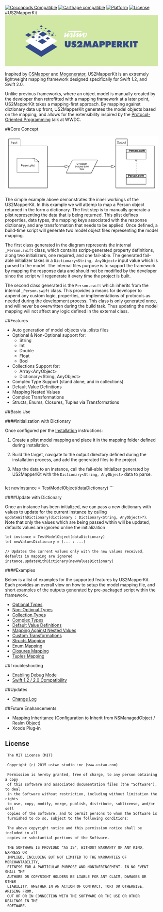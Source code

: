 [![Cocoapods Compatible](https://img.shields.io/badge/pod-v0.2.0-blue.svg)](https://github.com/ustwo/US2MapperKit)
[![Carthage compatible](https://img.shields.io/badge/Carthage-compatible-4BC51D.svg?style=flat)](https://github.com/Carthage/Carthage)
[![Platform](https://img.shields.io/badge/platform-ios%20%7C%20osx-lightgrey.svg)](https://github.com/ustwo/US2MapperKit)
[![License](https://img.shields.io/badge/license-MIT-343434.svg)](https://github.com/ustwo/US2MapperKit)
#US2MapperKit
![alt tag](/documentation/readme_assets/mapperkit_header.png?raw=true)

Inspired by [CSMapper](https://github.com/marcammann/CSMapper) and [Mogenerator](https://github.com/rentzsch/mogenerator), US2MapperKit is an extremely lightweight mapping framework designed specifically for Swift 1.2, and Swift 2.0.

Unlike previous frameworks, where an object model is manually created by the developer then retrofitted with a mapping framework at a later point, US2MapperKit takes a mapping-first approach. By mapping against dictionary data up front, US2MapperKit generates the model objects based on the mapping, and allows for the extensibility inspired by the [Protocol-Oriented Programming](https://developer.apple.com/videos/wwdc/2015/?id=408) talk at WWDC.

##Core Concept

![alt tag](/documentation/readme_assets/basic_concept_image.png?raw=true)

The simple example above demonstrates the inner workings of the US2MapperKit. In this example we will attemp to map a Person object returned in the form a dictionary. The first step is to manually generate a plist representing the data that is being returned. This plist defines properties, data types, the mapping keys associated with the response dictionary, and any transformation that needs to be applied. Once defined, a build-time script will generate two model object files representing the model mapping.

The first class generated in the diagram represents the internal `_Person.swift` class, which contains script-generated property definitions, along two initializers, one required, and one fail-able. The generated fail-able initializer takes in a `Dictionary<String, AnyObject>` input value which is parsed to the model. The internal files purpose is to support the framework by mapping the response data and should not be modified by the developer since the script will regenerate it every time the project is built.

The second class generated is the `Person.swift` which inherits from the internal `_Person.swift` class. This provides a means for developer to append any custom logic, properties, or implementations of protocols as needed during the development process. This class is only generated once, and will never be overwritten during the build task. Thus updating the model mapping will not affect any logic defined in the external class.

##Features

* Auto generation of model objects via .plists files
* Optional & Non-Optional support for:
	* String
	* Int
	* Double
	* Float
	* Bool
* Collections Support for:
	* Array\<AnyObject\>
	* Dictionary\<String, AnyObject\>
* Complex Type Support (stand alone, and in collections)
* Default Value Definitions
* Mapping Nested Values
* Complex Transformations
* Structs, Enums, Closures, Tuples via Transformations

##Basic Use

####Initialization with Dictionary

Once configured per the [Installation](/documentation/installation.md) instructions:

1. Create a plist model mapping and place it in the mapping folder defined during installation.
2. Build the target, navigate to the output directory defined during the installation process, and add the generated files to the project.
3. Map the data to an instance, call the fail-able initializer generated by US2MapperKit with the `Dictionary<String, AnyObject>` data to parse.

	```
let newInstance = TestModelObject(dataDictionary)
	```

####Update with Dictionary

Once an instance has been initialized, we can pass a new dictionary with values to update for the current instance by calling `updateWithDictionary(dictionary : Dictionary<String, AnyObject>?)`. Note that only the values which are being passed within will be updated, defaults values are ignored unline the initialization

```
let instance = TestModelObject(dataDictionary)
let newValuesDictionary = [... : ...]

// Updates the current values only with the new values received, defaults in mapping are ignored
instance.updateWithDictionary(newValuesDictionary)

```

####Examples 

Below is a list of examples for the supported features by US2MapperKit. Each provides an overall view on how to setup the model mapping file, and short examples of the outputs generated by pre-packaged script within the framework.

* [Optional Types](/documentation/optional_value_types.md)
* [Non-Optional Types](/documentation/non_optional_value_types.md) 
* [Collection Types](/documentation/collection_types.md)
* [Complex Types](/documentation/complex_value_types.md)
* [Default Value Definitions](/documentation/default_values.md)
* [Mapping Against Nested Values](/documentation/nested_mapping.md)
* [Custom Transformations](/documentation/custom_transforms.md)
* [Structs Mapping](/documentation/custom_transforms_struct.md)
* [Enum Mapping](/documentation/custom_transforms_enums.md)
* [Closures Mapping](/documentation/custom_transforms_closures.md)
* [Tuples Mapping](/documentation/custom_transforms_tuples.md)

##Troubleshooting

- [Enabling Debug Mode](/documentation/enable_debug_mode.md)
- [Swift 1.2 / 2.0 Compatibility](/documentation/compatibility_issues.md)

##Updates

- [Change Log](/documentation/changelog.md)

##Future Enahancements

* Mapping Inheritance (Configuration to Inherit from NSManagedObject / Realm Object)
* Xcode Plug-in

## License

     The MIT License (MIT)  
      
     Copyright (c) 2015 ustwo studio inc (www.ustwo.com)  
      
     Permission is hereby granted, free of charge, to any person obtaining a copy
     of this software and associated documentation files (the "Software"), to deal
     in the Software without restriction, including without limitation the rights
     to use, copy, modify, merge, publish, distribute, sublicense, and/or sell
     copies of the Software, and to permit persons to whom the Software is
     furnished to do so, subject to the following conditions:  
     
     The above copyright notice and this permission notice shall be included in all
     copies or substantial portions of the Software.  
      
     THE SOFTWARE IS PROVIDED "AS IS", WITHOUT WARRANTY OF ANY KIND, EXPRESS OR
     IMPLIED, INCLUDING BUT NOT LIMITED TO THE WARRANTIES OF MERCHANTABILITY,
     FITNESS FOR A PARTICULAR PURPOSE AND NONINFRINGEMENT. IN NO EVENT SHALL THE
     AUTHORS OR COPYRIGHT HOLDERS BE LIABLE FOR ANY CLAIM, DAMAGES OR OTHER
     LIABILITY, WHETHER IN AN ACTION OF CONTRACT, TORT OR OTHERWISE, ARISING FROM,
     OUT OF OR IN CONNECTION WITH THE SOFTWARE OR THE USE OR OTHER DEALINGS IN THE
     SOFTWARE.  
